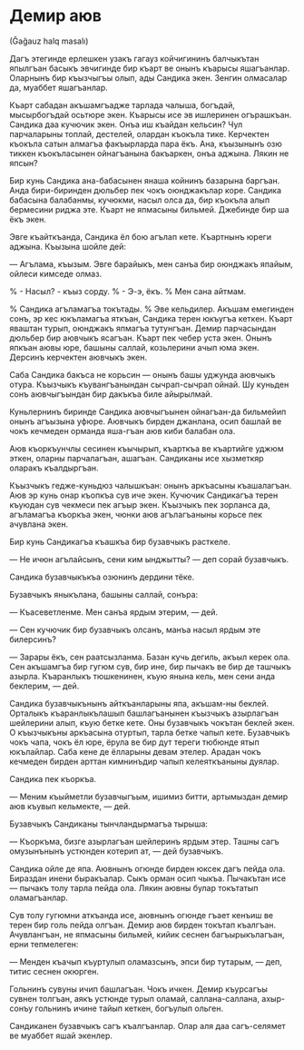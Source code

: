 # Демир аюв
(Ğağauz halq masalı)

Дагъ этегинде ерлешкен узакъ гагауз койчигининъ балчыкътан япылгъан басыкъ эвчигинде бир къарт ве онынъ къарысы яшагъанлар.
Оларнынъ бир къызчыгъы олып, ады Сандика экен.
Зенгин олмасалар да, муаббет яшагъанлар.

Къарт сабадан акъшамгъадже тарлада чалыша, богъдай, мысырбогъдай осьтюре экен.
Къарысы исе эв ишлеринен огърашкъан.
Сандика даа кучючик экен.
Онъа иш къайдан кельсин?
Чул парчаларыны топлай, дестелей, олардан къокъла тике.
Керчектен къокъла сатын алмагъа факъырларда пара ёкъ.
Ана, къызынынъ озю тиккен къокъласынен ойнагъанына бакъаркен, онъа аджына.
Лякин не япсын?

Бир кунь Сандика ана-бабасынен янаша койнинъ базарына баргъан.
Анда бири-биринден дюльбер пек чокъ оюнджакълар коре.
Сандика бабасына балабанмы, кучюкми, насыл олса да, бир къокъла алып бермесини риджа эте.
Къарт не япмасыны бильмей.
Джебинде бир ша ёкъ экен.

Эвге къайткъанда, Сандика ёл бою агълап кете.
Къартнынъ юреги аджына.
Къызына шойле дей:

— Агълама, къызым.
Эвге барайыкъ, мен санъа бир оюнджакъ япайым, ойлеси кимседе олмаз.

% - Насыл? - къыз сорду.
% - Э-э, ёкъ.
% Мен сана айтмам.

% Сандика агъламагъа токътады.
% Эве кельдилер.
Акъшам емегинден сонъ, эр кес юкъламагъа яткъан, Сандика терен юкъугъа кеткен.
Къарт яваштан турып, оюнджакъ япмагъа тутунгъан.
Демир парчасындан дюльбер бир аювчыкъ ясагъан.
Къарт пек чебер уста экен.
Онынъ япкъан аювы юре, башыны саллай, козьлерини ачып юма экен.
Дерсинъ керчектен аювчыкъ экен.

Саба Сандика бакъса не корьсин — онынъ башы уджунда аювчыкъ отура.
Къызчыкъ къувангъанындан сычрап-сычрап ойнай.
Шу куньден сонъ аювчыгъындан бир дакъкъа биле айырылмай.

Куньлернинъ биринде Сандика аювчыгъынен ойнагъан-да бильмейип онынъ агъызына уфюре.
Аювчыкъ бирден джанлана, осип башлай ве чокъ кечмеден орманда яша-гъан аюв киби балабан ола.

Аюв къоркъунчлы сесинен къычырып, къарткъа ве къартийге уджюм эткен, оларны парчалагъан, ашагъан.
Сандиканы исе хызметкяр оларакъ къалдыргъан.

Къызчыкъ гедже-куньдюз чалышкъан: онынъ аркъасыны къашалагъан.
Аюв эр кунь онар къопкъа сув иче экен.
Кучючик Сандикагъа терен къуюдан сув чекмеси пек агъыр экен.
Къызчыкъ пек зорланса да, агъламагъа къоркъа экен, чюнки аюв агълагъаныны корьсе пек ачувлана экен.

Бир кунь Сандикагъа къашкъа бир бузавчыкъ расткеле.

— Не ичюн агълайсынъ, сени ким ынджытты? — деп сорай бузавчыкъ.

Сандика бузавчыкъкъа озюнинъ дердини тёке.

Бузавчыкъ яныкълана, башыны саллай, сонъра:

— Къасеветленме.
Мен санъа ярдым этерим, — дей.

— Сен кучючик бир бузавчыкъ олсанъ, манъа насыл ярдым эте билерсинъ?

— Зарары ёкъ, сен раатсызланма.
Базан кучь дегиль, акъыл керек ола.
Сен акъшамгъа бир гугюм сув, бир ине, бир пычакъ ве бир де ташчыкъ азырла.
Къаранлыкъ тюшкенинен, къую янына кель, мен сени анда беклерим, — дей.

Сандика бузавчыкънынъ айткъанларыны япа, акъшам-ны беклей.
Орталыкъ къаранлыкълашып башлагъанынен къызчыкъ азырлагъан шейлерини алып, къую бетке кете.
Оны бузавчыкъ чокътан беклей экен.
О къызчыкъны аркъасына отуртып, тарла бетке чапып кете.
Бузавчыкъ чокъ чапа, чокъ ёл юре, ёрула ве бир дут тереги тюбюнде ятып юкълайлар.
Саба кене де ёлларыны девам этелер.
Арадан чокъ кечмеден бирден арттан кимнинъдир чапып келеяткъаныны дуялар.

Сандика пек къоркъа.

— Меним къыйметли бузавчыгъым, ишимиз битти, артымыздан демир аюв къувып кельмекте, — дей.

Бузавчыкъ Сандиканы тынчландырмагъа тырыша:

— Къоркъма, бизге азырлагъан шейлеринъ ярдым этер.
Ташны сагъ омузынънынъ устюнден котерип ат, — дей бузавчыкъ.

Сандика ойле де япа.
Аювнынъ огюнде бирден юксек дагъ пейда ола.
Бираздан инени быракъалар.
Сыкъ орман осип чыкъа.
Пычакътан исе — пычакъ толу тарла пейда ола.
Лякин аювны булар токътатып оламагъанлар.

Сув толу гугюмни аткъанда исе, аювнынъ огюнде гъает кенъиш ве терен бир голь пейда олгъан.
Демир аюв бирден токътап къалгъан.
Ачувлангъан, не япмасыны бильмей, кийик сеснен багъырыкълагъан, ерни тепмелеген:

— Менден къачып къуртулып оламазсынъ, эпси бир тутарым, — деп, титис сеснен окюрген.

Гольнинъ сувуны ичип башлагъан.
Чокъ ичкен.
Демир къурсагъы сувнен толгъан, аякъ устюнде турып оламай, саллана-саллана, ахыр-сонъу гольнинъ ичине тайып кеткен, богъулып ольген.

Сандиканен бузавчыкъ сагъ къалгъанлар.
Олар аля даа сагъ-селямет ве муаббет яшай экенлер.
